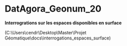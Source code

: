 # DatAgora_Geonum_20

**Interrogrations sur les espaces disponibles en surface**

(C:\Users\cendr\Desktop\Master\Projet Géomatique\docs\interrogations_espaces_surface)
